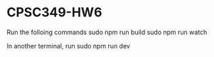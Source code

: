 # CPSC349-HW6

Run the folloing commands
sudo npm run build
sudo npm run watch

In another terminal, run
sudo npm run dev
